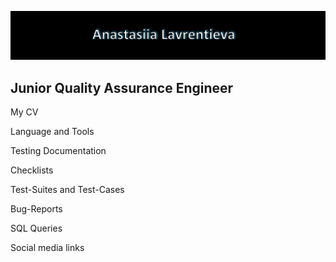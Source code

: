 <!--
**lawalina/lawalina** is a ✨ _special_ ✨ repository because its `README.md` (this file) appears on your GitHub profile.

-->
![Header](https://github.com/lawalina/lawalina/blob/main/.idea/assets/title.jpg)

## Junior Quality Assurance Engineer

My CV

Language and Tools

Testing Documentation

Checklists 

Test-Suites and Test-Cases

Bug-Reports

SQL Queries

Social media links